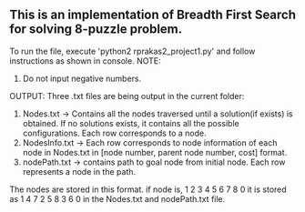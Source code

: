 ## This is an implementation of Breadth First Search for solving 8-puzzle problem.

To run the file, execute 'python2 rprakas2_project1.py' and follow instructions as shown in console.
NOTE: 
1. Do not input negative numbers.

OUTPUT:
Three .txt files are being output in the current folder:
1. Nodes.txt -> Contains all the nodes traversed until a solution(if exists) is obtained. If no solutions exists, it contains all the possible configurations. Each row corresponds to a node.
2. NodesInfo.txt -> Each row corresponds to node information of each node in Nodes.txt in [node number, parent node number, cost] format.
3. nodePath.txt -> contains path to goal node from initial node. Each row represents a node in the path.

The nodes are stored in this format.
if node is,
	1 2 3
	4 5 6
	7 8 0
it is stored as 1 4 7 2 5 8 3 6 0 in the Nodes.txt and nodePath.txt file.

